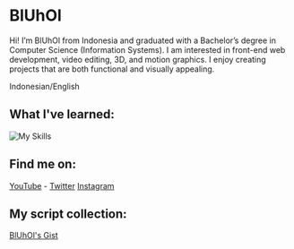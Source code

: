 # BlUhOl

Hi! I’m BlUhOl from Indonesia and graduated with a Bachelor’s degree in Computer Science (Information Systems). I am interested in front-end web development, video editing, 3D, and motion graphics. I enjoy creating projects that are both functional and visually appealing.

Indonesian/English

## What I've learned:
![My Skills](https://skillicons.dev/icons?i=html,css,js,ts,py,cs,nodejs,react,next,nuxt,vue,astro,alpinejs,tailwind,threejs,ae,ai,ps,pr,blender,unity,figma&theme=dark)

## Find me on:
[YouTube](https://www.youtube.com/c/BlUhOl) - [Twitter](https://twitter.com/bluhol_) [Instagram](https://www.instagram.com/bluhol_/)

## My script collection:
<a href="https://gist.github.com/BlUhOl" target="_blank">BlUhOl's Gist</a>
